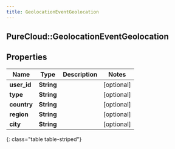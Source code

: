 ```yaml
---
title: GeolocationEventGeolocation
---
```

## PureCloud::GeolocationEventGeolocation

## Properties

|Name | Type | Description | Notes|
|------------ | ------------- | ------------- | -------------|
| **user_id** | **String** |  | [optional] |
| **type** | **String** |  | [optional] |
| **country** | **String** |  | [optional] |
| **region** | **String** |  | [optional] |
| **city** | **String** |  | [optional] |
{: class="table table-striped"}


